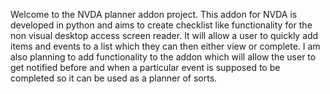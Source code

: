 Welcome to the NVDA planner addon project. 
This addon for NVDA is developed in python and aims to create checklist like functionality for the non visual desktop access screen reader. It will allow a user to quickly add items and events to a list which they can then either view or complete. 
I am also planning to add functionality to the addon which will allow the user to get notified before and when a particular event is supposed to be completed so it can be used as a planner of sorts. 

